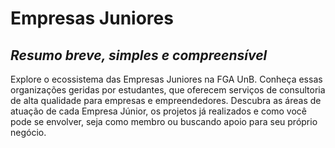 # Empresas Juniores

## *Resumo breve, simples e compreensível*

Explore o ecossistema das Empresas Juniores na FGA UnB. Conheça essas organizações geridas por estudantes, que oferecem serviços de consultoria de alta qualidade para empresas e empreendedores. Descubra as áreas de atuação de cada Empresa Júnior, os projetos já realizados e como você pode se envolver, seja como membro ou buscando apoio para seu próprio negócio.
